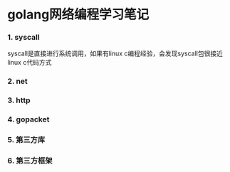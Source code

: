 # golang网络编程学习笔记
### 1. syscall
syscall是直接进行系统调用，如果有linux c编程经验，会发现syscall包很接近linux c代码方式
### 2. net
### 3. http
### 4. gopacket
### 5. 第三方库
### 6. 第三方框架
